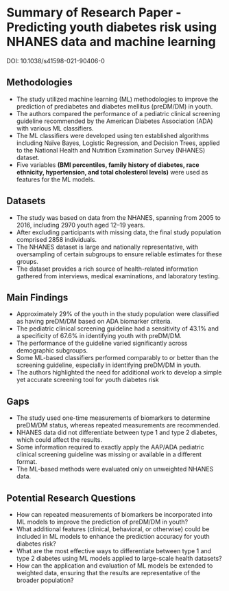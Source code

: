 # Summary of Research Paper - Predicting youth diabetes risk using NHANES data and machine learning
DOI: 10.1038/s41598-021-90406-0

## Methodologies
- The study utilized machine learning (ML) methodologies to improve the prediction of prediabetes and diabetes mellitus (preDM/DM) in youth.
- The authors compared the performance of a pediatric clinical screening guideline recommended by the American Diabetes Association (ADA) with various ML classifiers.
- The ML classifiers were developed using ten established algorithms including Naïve Bayes, Logistic Regression, and Decision Trees, applied to the National Health and Nutrition Examination Survey (NHANES) dataset. 
- Five variables **(BMI percentiles, family history of diabetes, race ethnicity, hypertension, and total cholesterol levels)** were used as features for the ML models.


## Datasets
- The study was based on data from the NHANES, spanning from 2005 to 2016, including 2970 youth aged 12–19 years.
- After excluding participants with missing data, the final study population comprised 2858 individuals.
- The NHANES dataset is large and nationally representative, with oversampling of certain subgroups to ensure reliable estimates for these groups. 
- The dataset provides a rich source of health-related information gathered from interviews, medical examinations, and laboratory testing.


## Main Findings
- Approximately 29% of the youth in the study population were classified as having preDM/DM based on ADA biomarker criteria.
- The pediatric clinical screening guideline had a sensitivity of 43.1% and a specificity of 67.6% in identifying youth with preDM/DM.
- The performance of the guideline varied significantly across demographic subgroups.
- Some ML-based classifiers performed comparably to or better than the screening guideline, especially in identifying preDM/DM in youth.
- The authors highlighted the need for additional work to develop a simple yet accurate screening tool for youth diabetes risk

## Gaps
- The study used one-time measurements of biomarkers to determine preDM/DM status, whereas repeated measurements are recommended.
- NHANES data did not differentiate between type 1 and type 2 diabetes, which could affect the results.
- Some information required to exactly apply the AAP/ADA pediatric clinical screening guideline was missing or available in a different format.
- The ML-based methods were evaluated only on unweighted NHANES data.

## Potential Research Questions
- How can repeated measurements of biomarkers be incorporated into ML models to improve the prediction of preDM/DM in youth?
- What additional features (clinical, behavioral, or otherwise) could be included in ML models to enhance the prediction accuracy for youth diabetes risk?
- What are the most effective ways to differentiate between type 1 and type 2 diabetes using ML models applied to large-scale health datasets?
- How can the application and evaluation of ML models be extended to weighted data, ensuring that the results are representative of the broader population?
